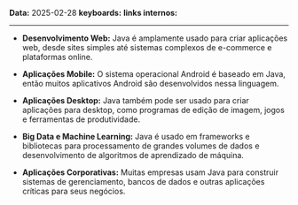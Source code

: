 
**Data:** 2025-02-28
**keyboards:** 
**links internos:** 
___

- **Desenvolvimento Web:** Java é amplamente usado para criar aplicações web, desde sites simples até sistemas complexos de e-commerce e plataformas online.

- **Aplicações Mobile:** O sistema operacional Android é baseado em Java, então muitos aplicativos Android são desenvolvidos nessa linguagem.

- **Aplicações Desktop:** Java também pode ser usado para criar aplicações para desktop, como programas de edição de imagem, jogos e ferramentas de produtividade.

- **Big Data e Machine Learning:** Java é usado em frameworks e bibliotecas para processamento de grandes volumes de dados e desenvolvimento de algoritmos de aprendizado de máquina.

- **Aplicações Corporativas:** Muitas empresas usam Java para construir sistemas de gerenciamento, bancos de dados e outras aplicações críticas para seus negócios.